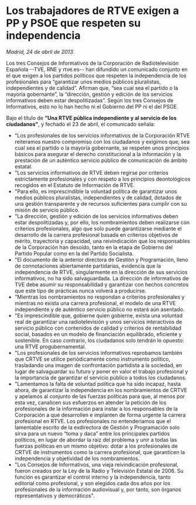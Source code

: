 # Los trabajadores de RTVE exigen a PP y PSOE que respeten su independencia

*Madrid, 24 de abril de 2013.*

Los tres Consejos de Informativos de la Corporación de Radiotelevisión Española --TVE, RNE y rtve.es-- han difundido un comunicado conjunto en el que exigen a los partidos políticos que respeten la independencia de los profesionales para “garantizar unos medios públicos pluralistas, independientes y de calidad”. Afirman que, “sea cual sea el partido o la mayoría gobernante”, la “dirección, gestión y edición de los servicios informativos deben estar despolitizadas”. Según los tres Consejos de Informativos, esto no lo han hecho ni el Gobierno del PP ni el del PSOE.

Bajo el título de **“Una RTVE pública independiente y al servicio de los ciudadanos"**, y fechado el 23 de abril, el comunicado señala:

- "Los profesionales de los servicios informativos de la Corporación RTVE reiteramos nuestro compromiso con los ciudadanos y exigimos que, sea cual sea el partido o la mayoría gobernante, se respeten unos principios básicos para asegurar el derecho constitucional a la información y la prestación de un auténtico servicio público de comunicación de ámbito estatal.
- "Los servicios informativos de RTVE deben regirse por criterios estrictamente profesionales y con respeto a los principios deontológicos recogidos en el Estatuto de Información de RTVE. 
- "Para ello, es imprescindible la voluntad política de garantizar unos medios públicos pluralistas, independientes y de calidad, dotados de una gestión transparente y de recursos suficientes para cumplir con su misión de servicio público.
- "La dirección, gestión y edición de los servicios informativos deben estar despolitizadas y, por ello, los nombramientos deben realizarse con criterios profesionales, algo que solo puede garantizarse mediante el desarrollo de la carrera profesional basada en criterios objetivos de mérito, trayectoria y capacidad, una reivindicación que los responsables de la Corporación han desoído, tanto en la etapa de Gobierno del Partido Popular como en la del Partido Socialista.
- "El documento de la anterior directora de Gestión y Programación, lleno de connotaciones abiertamente partidarias, evidencia que la independencia de RTVE, singularmente en la dirección de sus servicios informativos, no ha sido salvaguardada. La dirección de informativos de TVE debe asumir su responsabilidad y garantizar con hechos concretos que este tipo de prácticas nunca volverá a producirse.
- "Mientras los nombramientos no respondan a criterios profesionales y mientras no exista una carrera profesional, el modelo de una RTVE independiente y de auténtico servicio público no estará aún asentado.
- "Es imprescindible que, gobierne quien gobierne, exista una voluntad real de garantizar una radiotelevisión y unos servicios interactivos de servicio público con contenidos de calidad y criterios de rentabilidad social, basados en un modelo de financiación equilibrado, eficiente y sostenible. En caso contrario, los ciudadanos solo tendrán lo opuesto: una RTVE progubernamental.
- "Los profesionales de los servicios informativos reprobamos también que CRTVE se utilice periódicamente como instrumento político, trasladando una imagen de confrontación partidista a la sociedad, en lugar de salvaguardar su futuro y poner en valor el trabajo profesional y la importancia de garantizar el servicio público a todos los ciudadanos.
- "Lamentamos la falta de voluntad política que ha sido incapaz, hasta ahora, de garantizar la independencia en los nombramientos de CRTVE y apelamos al conjunto de las fuerzas políticas para que, al menos por esta vez, canalicen sus esfuerzos en atender la petición de los profesionales de la información para instar a los responsables de la Corporación a que desarrollen e implanten de forma urgente la carrera profesional en RTVE. Los profesionales no entenderíamos que el lamentable escrito de la exdirectora de Gestión y Programación solo sirva para un nuevo “toma y daca” entre los principales partidos políticos, en lugar de abordar la raíz del problema y unir a todas las fuerzas políticas en un mismo objetivo: dotar a los profesionales de CRTVE de instrumentos como la carrera profesional, que garanticen la independencia y objetividad de los nombramientos.
- "Los Consejos de Informativos, una vieja reivindicación profesional, fueron creados por la Ley de la Radio y Televisión Estatal de 2006. Su función es garantizar el control interno y la independencia, tanto editorial como profesional, y son elegidos cada dos años por los profesionales de la información audiovisual y, por tanto, son órganos representativos y democráticos".
